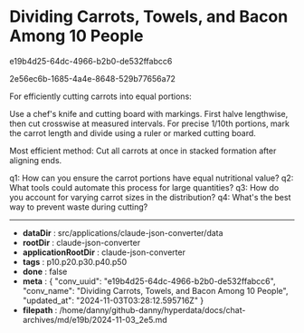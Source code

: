 # Dividing Carrots, Towels, and Bacon Among 10 People

e19b4d25-64dc-4966-b2b0-de532ffabcc6

2e56ec6b-1685-4a4e-8648-529b77656a72

 For efficiently cutting carrots into equal portions:

Use a chef's knife and cutting board with markings. First halve lengthwise, then cut crosswise at measured intervals. For precise 1/10th portions, mark the carrot length and divide using a ruler or marked cutting board.

Most efficient method: Cut all carrots at once in stacked formation after aligning ends.

q1: How can you ensure the carrot portions have equal nutritional value?
q2: What tools could automate this process for large quantities?
q3: How do you account for varying carrot sizes in the distribution?
q4: What's the best way to prevent waste during cutting?

---

* **dataDir** : src/applications/claude-json-converter/data
* **rootDir** : claude-json-converter
* **applicationRootDir** : claude-json-converter
* **tags** : p10.p20.p30.p40.p50
* **done** : false
* **meta** : {
  "conv_uuid": "e19b4d25-64dc-4966-b2b0-de532ffabcc6",
  "conv_name": "Dividing Carrots, Towels, and Bacon Among 10 People",
  "updated_at": "2024-11-03T03:28:12.595716Z"
}
* **filepath** : /home/danny/github-danny/hyperdata/docs/chat-archives/md/e19b/2024-11-03_2e5.md